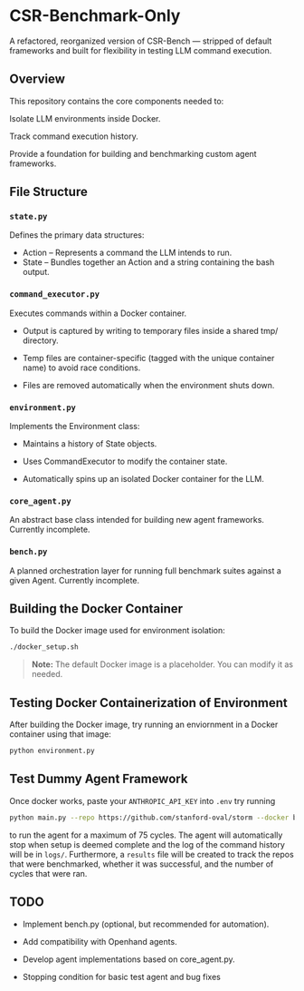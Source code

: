 # CSR-Benchmark-Only
A refactored, reorganized version of CSR-Bench — stripped of default frameworks and built for flexibility in testing LLM command execution.

## Overview
This repository contains the core components needed to:

Isolate LLM environments inside Docker.

Track command execution history.

Provide a foundation for building and benchmarking custom agent frameworks.

## File Structure

### `state.py`

Defines the primary data structures:
- Action – Represents a command the LLM intends to run.
- State – Bundles together an Action and a string containing the bash output.

### `command_executor.py`

Executes commands within a Docker container.

- Output is captured by writing to temporary files inside a shared tmp/ directory.

- Temp files are container-specific (tagged with the unique container name) to avoid race conditions.

- Files are removed automatically when the environment shuts down.

### `environment.py`

Implements the Environment class:

- Maintains a history of State objects.

- Uses CommandExecutor to modify the container state.

- Automatically spins up an isolated Docker container for the LLM.

### `core_agent.py`

An abstract base class intended for building new agent frameworks.
Currently incomplete.

### `bench.py`

A planned orchestration layer for running full benchmark suites against a given Agent.
Currently incomplete.

## Building the Docker Container
To build the Docker image used for environment isolation:

```bash
./docker_setup.sh
```
> **Note:** The default Docker image is a placeholder. You can modify it as needed.

## Testing Docker Containerization of Environment
After building the Docker image, try running an enviornment in a Docker container using that image: 
```bash
python environment.py
```

## Test Dummy Agent Framework
Once docker works, paste your `ANTHROPIC_API_KEY` into `.env` try running 
```bash
python main.py --repo https://github.com/stanford-oval/storm --docker benchmark-image --cycles 75
```
to run the agent for a maximum of 75 cycles. The agent will automatically stop when setup is deemed complete and the log of the command history will be in `logs/`. Furthermore, a `results` file will be created to track the repos that were benchmarked, whether it was successful, and the number of cycles that were ran.


## TODO
- Implement bench.py (optional, but recommended for automation).

- Add compatibility with Openhand agents.

- Develop agent implementations based on core_agent.py.

- Stopping condition for basic test agent and bug fixes






